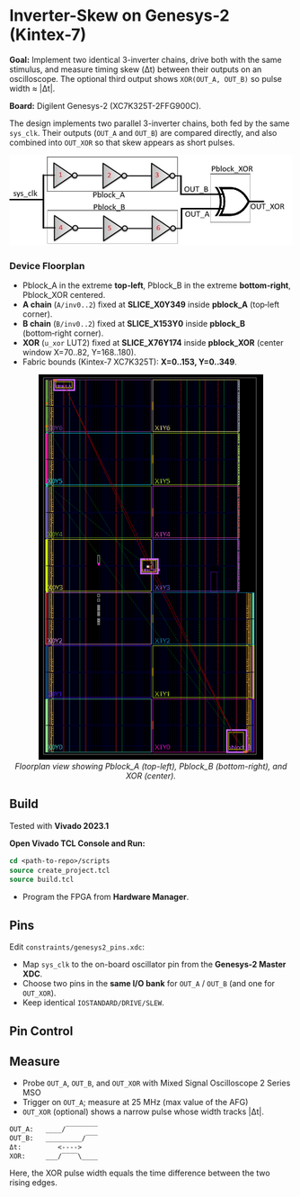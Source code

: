 # Inverter-Skew on Genesys-2 (Kintex-7)

**Goal:** Implement two identical 3-inverter chains, drive both with the same stimulus, and measure timing skew (Δt) between their outputs on an oscilloscope. The optional third output shows `XOR(OUT_A, OUT_B)` so pulse width ≈ |Δt|.

**Board:** Digilent Genesys-2 (XC7K325T-2FFG900C).

The design implements two parallel 3-inverter chains, both fed by the same `sys_clk`. Their outputs (`OUT_A` and `OUT_B`) are compared directly, and also combined into `OUT_XOR` so that skew appears as short pulses.

![RTL schematic](pictures/inverter_skew_Pblocks.jpg)



### Device Floorplan
- Pblock_A in the extreme **top‑left**, Pblock_B in the extreme **bottom‑right**, Pblock_XOR centered.
- **A chain** (`A/inv0..2`) fixed at **SLICE_X0Y349** inside **pblock_A** (top‑left corner).
- **B chain** (`B/inv0..2`) fixed at **SLICE_X153Y0** inside **pblock_B** (bottom‑right corner).
- **XOR** (`u_xor` LUT2) fixed at **SLICE_X76Y174** inside **pblock_XOR** (center window X=70..82, Y=168..180).
- Fabric bounds (Kintex‑7 XC7K325T): **X=0..153, Y=0..349**.



<p align="center">
  <img src="pictures/FloorPlanning.png" alt="Floorplan result" width="400"/>
  <br>
  <em>Floorplan view showing Pblock_A (top-left), Pblock_B (bottom-right), and XOR (center).</em>
</p>



## Build
Tested with **Vivado 2023.1**

**Open Vivado TCL Console and Run:**  
   ```tcl
   cd <path-to-repo>/scripts
   source create_project.tcl
   source build.tcl
```

- Program the FPGA from **Hardware Manager**.

## Pins
Edit `constraints/genesys2_pins.xdc`:
- Map `sys_clk` to the on-board oscillator pin from the **Genesys-2 Master XDC**.
- Choose two pins in the **same I/O bank** for `OUT_A` / `OUT_B` (and one for `OUT_XOR`).
- Keep identical `IOSTANDARD/DRIVE/SLEW`.

## Pin Control


## Measure
- Probe `OUT_A`, `OUT_B`, and `OUT_XOR` with Mixed Signal Oscilloscope 2 Series MSO
- Trigger on `OUT_A`; measure at 25 MHz (max value of the AFG)
- `OUT_XOR` (optional) shows a narrow pulse whose width tracks |Δt|.

```text
OUT_A:   ____/‾‾‾‾‾‾‾‾
OUT_B:   _________/‾‾‾
Δt:         <---->
XOR:     ___/‾‾‾‾\____
```
Here, the XOR pulse width equals the time difference between the two rising edges.

